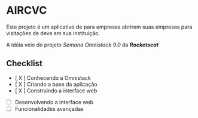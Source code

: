 # AIRCVC

Este projeto é um aplicativo de para empresas abrirem suas empresas para visitações de devs em sua instituição.

A idéia veio do projeto *Semana Omnistack 9.0* da ***Rocketseat***

## Checklist

- [ X ] Conhecendo a Omnistack
- [ X ] Criando a base da aplicação
- [ X ] Construindo a interface web
- [  ] Desenvolvendo a interface web
- [  ] Funcionalidades avançadas
